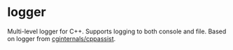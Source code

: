 # logger
Multi-level logger for C++. Supports logging to both console and file. Based on logger from [cginternals/cppassist](https://github.com/cginternals/cppassist).